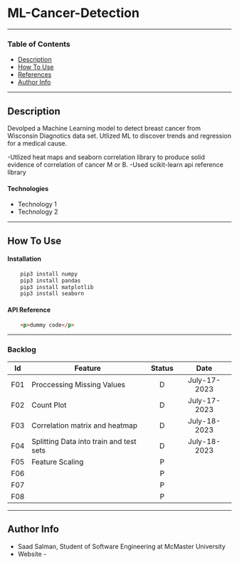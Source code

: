 # ML-Cancer-Detection

---

### Table of Contents


- [Description](#description)
- [How To Use](#how-to-use)
- [References](#references)
- [Author Info](#author-info)

---
## Description

Devolped a Machine Learning model to detect breast cancer from Wisconsin Diagnotics data set. 
Utlized ML to discover trends and regression for a medical cause.

-Utlized heat maps and seaborn correlation library to produce solid evidence of correlation of cancer M or B.
-Used scikit-learn api reference library 

#### Technologies

- Technology 1
- Technology 2

---

## How To Use

#### Installation
```html
    pip3 install numpy
    pip3 install pandas
    pip3 install matplotlib
    pip3 install seaborn
```

#### API Reference

```html
    <p>dummy code</p>
```

---

### Backlog 
| Id  | Feature  | Status  |  Date  |
|:-:  |---       | :-:     | :-:     |
| F01 | Proccessing Missing Values |  D | July-17-2023  |
| F02 | Count Plot |  D |  July-17-2023  |
| F03 | Correlation matrix and heatmap |  D | July-18-2023   |
| F04 | Splitting Data into train and test sets |  D | July-18-2023  |
| F05 | Feature Scaling |  P |   |
| F06 |  |  P |   |
| F07 |  |  P |   |
| F08 |  |  P |   |


---

## Author Info

- Saad Salman, Student of Software Engineering at McMaster University
- Website - []()